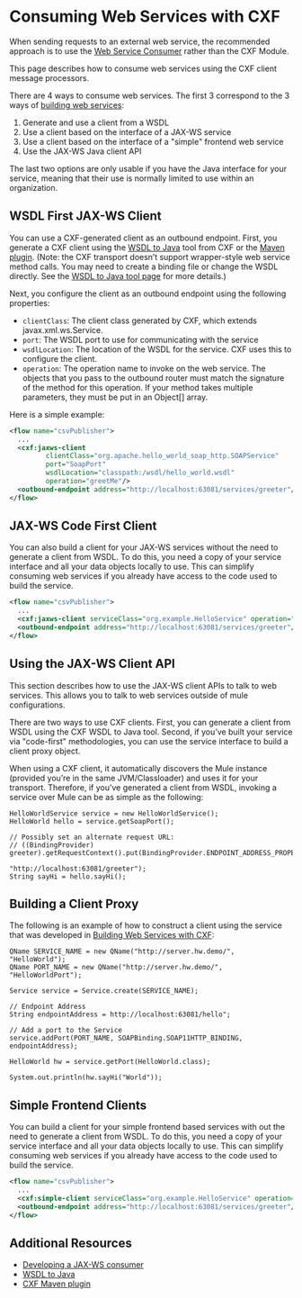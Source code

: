 # Consuming Web Services with CXF

When sending requests to an external web service, the recommended approach is to use the [Web Service Consumer](https://docs.mulesoft.com/mule-runtime/3.9/web-service-consumer) rather than the CXF Module.

This page describes how to consume web services using the CXF client message processors.

There are 4 ways to consume web services. The first 3 correspond to the 3 ways of [building web services](https://docs.mulesoft.com/mule-runtime/3.9/building-web-services-with-cxf):

1. Generate and use a client from a WSDL
2. Use a client based on the interface of a JAX-WS service
3. Use a client based on the interface of a "simple" frontend web service
4. Use the JAX-WS Java client API

The last two options are only usable if you have the Java interface for your service, meaning that their use is normally limited to use within an organization.

## WSDL First JAX-WS Client

You can use a CXF-generated client as an outbound endpoint. First, you generate a CXF client using the [WSDL to Java](http://cxf.apache.org/docs/wsdl-to-java.html) tool from CXF or the [Maven plugin](http://cxf.apache.org/docs/maven-cxf-codegen-plugin-wsdl-to-java.html). (Note: the CXF transport doesn’t support wrapper-style web service method calls. You may need to create a binding file or change the WSDL directly. See the [WSDL to Java tool page](http://cxf.apache.org/docs/wsdl-to-java.html) for more details.)

Next, you configure the client as an outbound endpoint using the following properties:

- `clientClass`: The client class generated by CXF, which extends javax.xml.ws.Service.
- `port`: The WSDL port to use for communicating with the service
- `wsdlLocation`: The location of the WSDL for the service. CXF uses this to configure the client.
- `operation`: The operation name to invoke on the web service. The objects that you pass to the outbound router must match the signature of the method for this operation. If your method takes multiple parameters, they must be put in an Object[] array.

Here is a simple example:

```xml
<flow name="csvPublisher">
  ...
  <cxf:jaxws-client
         clientClass="org.apache.hello_world_soap_http.SOAPService"
         port="SoapPort"
         wsdlLocation="classpath:/wsdl/hello_world.wsdl"
         operation="greetMe"/>
  <outbound-endpoint address="http://localhost:63081/services/greeter"/>
</flow>
```

## JAX-WS Code First Client

You can also build a client for your JAX-WS services without the need to generate a client from WSDL. To do this, you need a copy of your service interface and all your data objects locally to use. This can simplify consuming web services if you already have access to the code used to build the service.

```xml
<flow name="csvPublisher">
  ...
  <cxf:jaxws-client serviceClass="org.example.HelloService" operation="sayHi"/>
  <outbound-endpoint address="http://localhost:63081/services/greeter"/>
</flow>
```

## Using the JAX-WS Client API

This section describes how to use the JAX-WS client APIs to talk to web services. This allows you to talk to web services outside of mule configurations.

There are two ways to use CXF clients. First, you can generate a client from WSDL using the CXF WSDL to Java tool. Second, if you’ve built your service via "code-first" methodologies, you can use the service interface to build a client proxy object.

When using a CXF client, it automatically discovers the Mule instance (provided you’re in the same JVM/Classloader) and uses it for your transport. Therefore, if you’ve generated a client from WSDL, invoking a service over Mule can be as simple as the following:

```text
HelloWorldService service = new HelloWorldService();
HelloWorld hello = service.getSoapPort();

// Possibly set an alternate request URL:
// ((BindingProvider) greeter).getRequestContext().put(BindingProvider.ENDPOINT_ADDRESS_PROPERTY,
                                                       "http://localhost:63081/greeter");
String sayHi = hello.sayHi();
```

## Building a Client Proxy

The following is an example of how to construct a client using the service that was developed in [Building Web Services with CXF](https://docs.mulesoft.com/mule-runtime/3.9/building-web-services-with-cxf):

```text
QName SERVICE_NAME = new QName("http://server.hw.demo/", "HelloWorld");
QName PORT_NAME = new QName("http://server.hw.demo/", "HelloWorldPort");

Service service = Service.create(SERVICE_NAME);

// Endpoint Address
String endpointAddress = http://localhost:63081/hello";

// Add a port to the Service
service.addPort(PORT_NAME, SOAPBinding.SOAP11HTTP_BINDING, endpointAddress);

HelloWorld hw = service.getPort(HelloWorld.class);

System.out.println(hw.sayHi("World"));
```

## Simple Frontend Clients

You can build a client for your simple frontend based services with out the need to generate a client from WSDL. To do this, you need a copy of your service interface and all your data objects locally to use. This can simplify consuming web services if you already have access to the code used to build the service.

```xml
<flow name="csvPublisher">
  ...
  <cxf:simple-client serviceClass="org.example.HelloService" operation="sayHi"/>
  <outbound-endpoint address="http://localhost:63081/services/greeter"/>
</flow>
```

## Additional Resources

- [Developing a JAX-WS consumer](http://cxf.apache.org/docs/developing-a-consumer.html)
- [WSDL to Java](http://cxf.apache.org/docs/wsdl-to-java.html)
- [CXF Maven plugin](http://cxf.apache.org/docs/maven-cxf-codegen-plugin-wsdl-to-java.html)